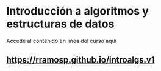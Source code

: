 # Introducción a algoritmos y estructuras de datos

Accede al contenido en línea del curso aquí


## https://rramosp.github.io/introalgs.v1
